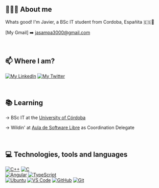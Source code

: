 ## 🙇🏻‍♂️ About me
Whats good! I'm Javier, a BSc IT student from Cordoba, Españita 🇪🇸📍

[My Gmail] ➡️ jasampa3000@gmail.com

<br>

## 📫 Where I am?

[![My LinkedIn](https://img.shields.io/badge/LinkedIn-0077B5?style=for-the-badge&logo=linkedin&logoColor=white)](https://www.linkedin.com/in/javier-de-santiago-palomino-3795441a3)
[![My Twitter](https://img.shields.io/badge/-TWITTER-0CA0CB?style=for-the-badge&logo=twitter&logoColor=white)](https://twitter.com/jdes_01)

<br>

## 📚 Learning 

-> BSc IT at the [University of Córdoba](http://www.uco.es/)

-> Wildin' at [Aula de Software Libre](https://www.uco.es/aulasoftwarelibre/) as Coordination Delegate

<br>

## 💻 Technologies, tools and languages

  [![C++](https://img.shields.io/badge/C%2B%2B-00599C?style=for-the-badge&logo=c%2B%2B&logoColor=white)]()
  [![C](https://img.shields.io/badge/C-00599C?style=for-the-badge&logo=c&logoColor=white)]()
  <br>
  [![Angular](https://img.shields.io/badge/Angular-E02F2F?style=for-the-badge&logo=angular&logoColor=white)]()
  [![TypeScript](https://img.shields.io/badge/TypeScript-24A2E9?style=for-the-badge&logo=TypeScript&logoColor=white)]()
  <br>
  [![Ubuntu](https://img.shields.io/badge/Ubuntu-E95420?style=for-the-badge&logo=ubuntu&logoColor=white)]()
  [![VS Code](https://img.shields.io/badge/VSCode-2490D5?style=for-the-badge&logo=visual-studio-code&logoColor=white)]()
  [![GitHub](https://img.shields.io/badge/GitHub-000000?style=for-the-badge&logo=github&logoColor=white)]()
  [![Git](https://img.shields.io/badge/Git-000000?style=for-the-badge&logo=git&logoColor=white)]()
  

<br>


